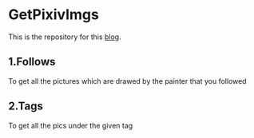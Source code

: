 # GetPixivImgs  
This is the repository for this [blog](http://blog.csdn.net/roach_zfq/article/details/53582622).
## 1.Follows    
To get all the pictures which are drawed by the painter that you followed   

## 2.Tags      
To get all the pics under the given tag 
